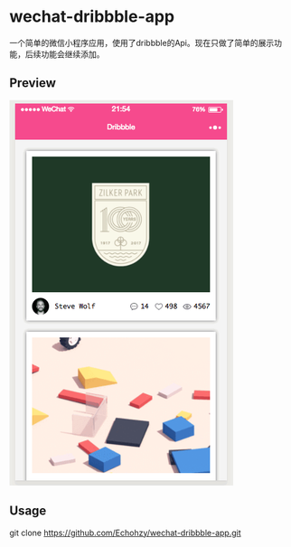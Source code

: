 # wechat-dribbble-app

一个简单的微信小程序应用，使用了dribbble的Api。现在只做了简单的展示功能，后续功能会继续添加。

## Preview


![](images/preview.gif)


## Usage

git clone https://github.com/Echohzy/wechat-dribbble-app.git








